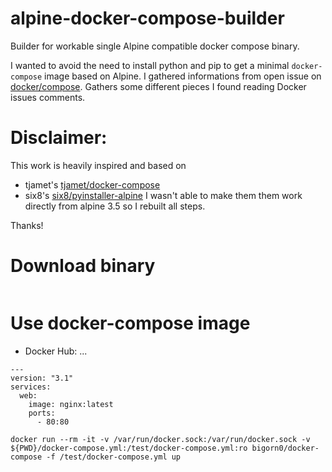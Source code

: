 # alpine-docker-compose-builder
Builder for workable single Alpine compatible docker compose binary.

I wanted to avoid the need to install python and pip to get a minimal `docker-compose` image based on Alpine.
I gathered informations from open issue on [docker/compose](https://github.com/docker/compose/issues/3465).
Gathers some different pieces I found reading Docker issues comments.

# Disclaimer: 
This work is heavily inspired and based on
* tjamet's [tjamet/docker-compose](https://github.com/tjamet/docker-compose/blob/master/Dockerfile)
* six8's [six8/pyinstaller-alpine](https://github.com/six8/pyinstaller-alpine)
I wasn't able to make them them work directly from alpine 3.5 so I rebuilt all steps.

Thanks!

# Download binary
```

```

# Use docker-compose image
* Docker Hub: ...

```
---
version: "3.1"
services:
  web:
    image: nginx:latest
    ports:
      - 80:80

docker run --rm -it -v /var/run/docker.sock:/var/run/docker.sock -v ${PWD}/docker-compose.yml:/test/docker-compose.yml:ro bigorn0/docker-compose -f /test/docker-compose.yml up
```
